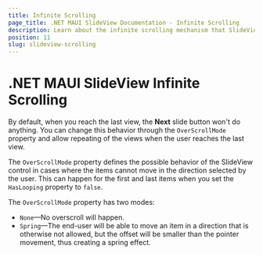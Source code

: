 ```yaml
---
title: Infinite Scrolling
page_title: .NET MAUI SlideView Documentation - Infinite Scrolling
description: Learn about the infinite scrolling mechanism that SlideView control provides.
position: 11
slug: slideview-scrolling
---
```


# .NET MAUI SlideView Infinite Scrolling

By default, when you reach the last view, the **Next** slide button won't do anything. You can change this behavior through the `OverScrollMode` property and allow repeating of the views when the user reaches the last view.

The `OverScrollMode` property defines the possible behavior of the SlideView control in cases where the items cannot move in the direction selected by the user. This can happen for the first and last items when you set the `HasLooping` property to `false`.

The `OverScrollMode` property has two modes:

* `None`&mdash;No overscroll will happen.
* `Spring`&mdash;The end-user will be able to move an item in a direction that is otherwise not allowed, but the offset will be smaller than the pointer movement, thus creating a spring effect.  

   

